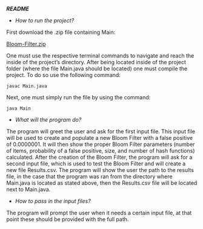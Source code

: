 ***README***
- *How to run the project?*

First download the .zip file containing Main: 

[Bloom-Filter.zip](https://github.com/Kenneth-Aponte/Bloom-Filter/files/7824839/Bloom-Filter.zip)


One must use the respective terminal commands to navigate and reach the inside of the project’s directory. After being located inside of the project folder (where the file Main.java should be located) one must compile the project. To do so use the following command:

    javac Main.java

Next, one must simply run the file by using the command:

    java Main

- *What will the program do?*

The program will greet the user and ask for the first input file. This input file will be used to create and populate a new Bloom Filter with a false positive of 0.0000001. It will then show the proper Bloom Filter parameters (number of items, probability of a false positive, size, and number of hash functions) calculated. After the creation of the Bloom Filter, the program will ask for a second input file, which is used to test the Bloom Filter and will create a new file Results.csv. The program will show the user the path to the results file, in the case that the program was ran from the directory where Main.java is located as stated above, then the Results.csv file will be located next to Main.java.

- *How to pass in the input files?*

The program will prompt the user when it needs a certain input file, at that point these should be provided with the full path.
